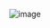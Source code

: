 ![image](https://user-images.githubusercontent.com/77379218/153741799-7b5408b5-5926-4997-9c99-b0201cebb4d6.png)
